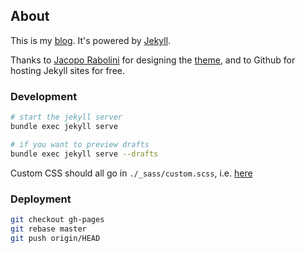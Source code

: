 ## About
This is my [blog](http://davidlaprade.github.io/blog/).
It's powered by [Jekyll](http://jekyllrb.com).

Thanks to [Jacopo Rabolini](http://www.jacoporabolini.com) for designing the [theme](https://github.com/KingFelix/emerald), and to Github for hosting Jekyll sites for free.

### Development

```bash
# start the jekyll server
bundle exec jekyll serve

# if you want to preview drafts
bundle exec jekyll serve --drafts
```

Custom CSS should all go in `./_sass/custom.scss`,
i.e. [here](https://github.com/davidlaprade/blog/blob/master/_sass/custom.scss)

### Deployment

```bash
git checkout gh-pages
git rebase master
git push origin/HEAD
```
